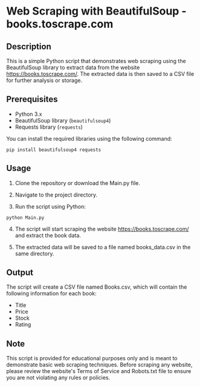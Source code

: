 # Web Scraping with BeautifulSoup - books.toscrape.com

## Description

This is a simple Python script that demonstrates web scraping using the BeautifulSoup library to extract data from the website https://books.toscrape.com/. The extracted data is then saved to a CSV file for further analysis or storage.

## Prerequisites

- Python 3.x
- BeautifulSoup library (`beautifulsoup4`)
- Requests library (`requests`)

You can install the required libraries using the following command:

```console
pip install beautifulsoup4 requests
```

## Usage
1. Clone the repository or download the Main.py file.

2. Navigate to the project directory.

3. Run the script using Python:

```console
python Main.py
```

4. The script will start scraping the website https://books.toscrape.com/ and extract the book data.

5. The extracted data will be saved to a file named books_data.csv in the same directory.

## Output 
The script will create a CSV file named Books.csv, which will contain the following information for each book:
* Title
* Price
* Stock
* Rating

## Note
This script is provided for educational purposes only and is meant to demonstrate basic web scraping techniques. Before scraping any website, please review the website's Terms of Service and Robots.txt file to ensure you are not violating any rules or policies.
